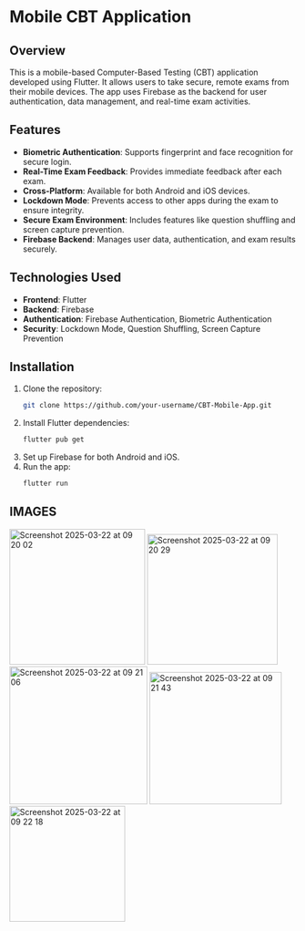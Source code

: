 # Mobile CBT Application

## Overview
This is a mobile-based Computer-Based Testing (CBT) application developed using Flutter. It allows users to take secure, remote exams from their mobile devices. The app uses Firebase as the backend for user authentication, data management, and real-time exam activities.

## Features
- **Biometric Authentication**: Supports fingerprint and face recognition for secure login.
- **Real-Time Exam Feedback**: Provides immediate feedback after each exam.
- **Cross-Platform**: Available for both Android and iOS devices.
- **Lockdown Mode**: Prevents access to other apps during the exam to ensure integrity.
- **Secure Exam Environment**: Includes features like question shuffling and screen capture prevention.
- **Firebase Backend**: Manages user data, authentication, and exam results securely.

## Technologies Used
- **Frontend**: Flutter
- **Backend**: Firebase
- **Authentication**: Firebase Authentication, Biometric Authentication
- **Security**: Lockdown Mode, Question Shuffling, Screen Capture Prevention

## Installation
1. Clone the repository:
   ```bash
   git clone https://github.com/your-username/CBT-Mobile-App.git
2. Install Flutter dependencies:
   ```bash
   flutter pub get
3. Set up Firebase for both Android and iOS.
4. Run the app:
   ```bash
   flutter run

## IMAGES
<img width="238" alt="Screenshot 2025-03-22 at 09 20 02" src="https://github.com/user-attachments/assets/917b5b20-8949-490e-93c0-aaa41133fd02" />
<img width="229" alt="Screenshot 2025-03-22 at 09 20 29" src="https://github.com/user-attachments/assets/18970fba-ae97-469a-80a3-7102c7f3cfe5" />
<img width="242" alt="Screenshot 2025-03-22 at 09 21 06" src="https://github.com/user-attachments/assets/78757a2b-f315-4fb8-b5cc-7e51d416c262" />
<img width="232" alt="Screenshot 2025-03-22 at 09 21 43" src="https://github.com/user-attachments/assets/173c4365-2eb8-4e6b-a8e8-d96f4ae9a376" />
<img width="203" alt="Screenshot 2025-03-22 at 09 22 18" src="https://github.com/user-attachments/assets/4012440e-47ac-49ef-b57f-2efbc4268c80" />
